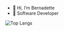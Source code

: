 - 👋 Hi, I’m Bernadette
- 🌱 Software Developer

![Top Langs](https://github-readme-stats.vercel.app/api/top-langs/?username=dttncl&layout=compact)

<!---
dttncl/dttncl is a ✨ special ✨ repository because its `README.md` (this file) appears on your GitHub profile.
You can click the Preview link to take a look at your changes.
--->
